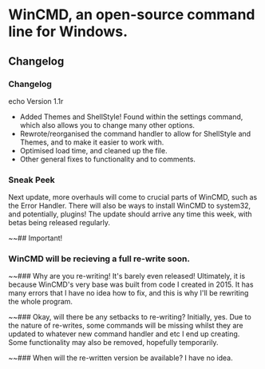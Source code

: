 # WinCMD, an open-source command line for Windows.

## Changelog

### Changelog
echo Version 1.1r
* Added Themes and ShellStyle! Found within the settings command, which also allows you to change many other options.
* Rewrote/reorganised the command handler to allow for ShellStyle and Themes, and to make it easier to work with.
* Optimised load time, and cleaned up the file.
* Other general fixes to functionality and to comments.
### Sneak Peek
Next update, more overhauls will come to crucial parts of WinCMD, such as the Error Handler. There will also be ways to install WinCMD to system32, and potentially, plugins!
The update should arrive any time this week, with betas being released regularly.

~~## Important!
### WinCMD will be recieving a full re-write soon.

~~### Why are you re-writing! It's barely even released!
Ultimately, it is because WinCMD's very base was built from code I created in 2015. It has many errors that I have no idea how to fix, and this is why I'll be rewriting the whole program.

~~### Okay, will there be any setbacks to re-writing?
Initially, yes. Due to the nature of re-writes, some commands will be missing whilst they are updated to whatever new command handler and etc I end up creating. Some functionality may also be removed, hopefully temporarily.

~~### When will the re-written version be available?
I have no idea.
